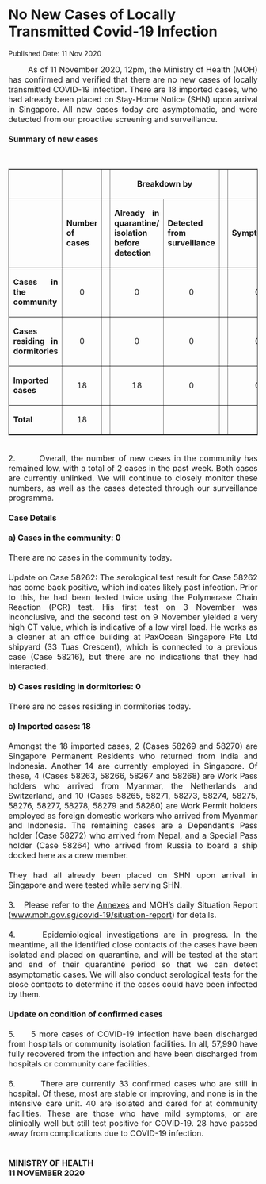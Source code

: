 <html>
    <meta http-equiv="Content-Type" content="text/html; charset=utf-8"/>
    <meta charset="utf-8"/>
    <title>No New Cases of Locally Transmitted  Covid-19 Infection</title>
    <body><h1>No New Cases of Locally Transmitted  Covid-19 Infection</h1>
    <p>Published Date: 11 Nov 2020</p> <p style="text-align: justify;"><span style="font-size: 16px;">&nbsp; &nbsp; &nbsp; &nbsp; As of 11 November 2020, 12pm, the Ministry of Health (MOH) has confirmed and verified that there are no new cases of locally transmitted COVID-19 infection. There are 18 imported cases, who had already been placed on Stay-Home Notice (SHN) upon arrival in Singapore. All new cases today are asymptomatic, and were detected from our proactive screening and surveillance.&nbsp;&nbsp;<br><br><strong>Summary of new cases</strong><br></span></p><div style="text-align: justify;"><span style="font-size: 16px;"><br></span></div><table border="1" cellspacing="0" cellpadding="0" width="0"> <tbody><tr> <td width="129" style="text-align: justify;"> <p align="right"><span style="font-size: 16px;"><br></span></p> </td> <td width="60" style="text-align: justify;"> <p><span style="font-size: 16px;"><br></span></p> </td> <td width="16" valign="top" style="text-align: justify;"> <p><span style="font-size: 16px;"><br></span></p> </td> <td width="192" colspan="2" style="text-align: justify;"> <p align="center"><span style="font-size: 16px;"><strong>Breakdown by</strong></span></p> </td> <td width="16" valign="top" style="text-align: justify;"> <p><span style="font-size: 16px;"><br></span></p> </td> <td width="192" colspan="2" style="text-align: justify;"> <p align="center"><span style="font-size: 16px;"><strong>Breakdown by</strong></span></p> </td> </tr> <tr> <td width="129" style="text-align: justify;"> <p align="right"><span style="font-size: 16px;"><br></span></p> </td> <td width="60" style="text-align: justify;"> <p><span style="font-size: 16px;"><strong>Number of cases</strong></span></p> </td> <td width="16" valign="top" style="text-align: justify;"> <p><span style="font-size: 16px;"><br></span></p> </td> <td width="96" style="text-align: justify;"> <p><span style="font-size: 16px;"><strong>Already in quarantine/ isolation before detection</strong></span></p> </td> <td width="96" style="text-align: justify;"> <p><span style="font-size: 16px;"><strong>Detected from surveillance</strong></span></p> </td> <td width="16" valign="top" style="text-align: justify;"> <p><span style="font-size: 16px;"><br></span></p> </td> <td width="96" style="text-align: justify;"> <p><span style="font-size: 16px;"><strong>Symptomatic</strong></span></p> </td> <td width="96" style="text-align: justify;"> <p><span style="font-size: 16px;"><strong>Asymptomatic</strong></span></p> </td> </tr> <tr> <td width="129" style="text-align: justify;"> <p><span style="font-size: 16px;"><strong>Cases in the community</strong></span></p> </td> <td width="60" style="text-align: justify;"> <p align="center"><span style="font-size: 16px;">0</span></p> </td> <td width="16" valign="top" style="text-align: justify;"> <p align="center"><span style="font-size: 16px;"><br></span></p> </td> <td width="96" style="text-align: justify;"> <p align="center"><span style="font-size: 16px;">0</span></p> </td> <td width="96" style="text-align: justify;"> <p align="center"><span style="font-size: 16px;">0</span></p> </td> <td width="16" valign="top" style="text-align: justify;"> <p align="center"><span style="font-size: 16px;"><br></span></p> </td> <td width="96" style="text-align: justify;"> <p align="center"><span style="font-size: 16px;">0</span></p> </td> <td width="96" style="text-align: justify;"> <p align="center"><span style="font-size: 16px;">0</span></p> </td> </tr> <tr> <td width="129" style="text-align: justify;"> <p><span style="font-size: 16px;"><strong>Cases residing in dormitories</strong></span></p> </td> <td width="60" style="text-align: justify;"> <p align="center"><span style="font-size: 16px;">0</span></p> </td> <td width="16" valign="top" style="text-align: justify;"> <p align="center"><span style="font-size: 16px;"><br></span></p> </td> <td width="96" style="text-align: justify;"> <p align="center"><span style="font-size: 16px;">0</span></p> </td> <td width="96" style="text-align: justify;"> <p align="center"><span style="font-size: 16px;">0</span></p> </td> <td width="16" valign="top" style="text-align: justify;"> <p align="center"><span style="font-size: 16px;"><br></span></p> </td> <td width="96" style="text-align: justify;"> <p align="center"><span style="font-size: 16px;">0</span></p> </td> <td width="96" style="text-align: justify;"> <p align="center"><span style="font-size: 16px;">0</span></p> </td> </tr> <tr> <td width="129" style="text-align: justify;"> <p><span style="font-size: 16px;"><strong>Imported cases</strong></span></p> </td> <td width="60" style="text-align: justify;"> <p align="center"><span style="font-size: 16px;">18</span></p> </td> <td width="16" valign="top" style="text-align: justify;"> <p align="center"><span style="font-size: 16px;"><br></span></p> </td> <td width="96" style="text-align: justify;"> <p align="center"><span style="font-size: 16px;">18</span></p> </td> <td width="96" style="text-align: justify;"> <p align="center"><span style="font-size: 16px;">0</span></p> </td> <td width="16" valign="top" style="text-align: justify;"> <p align="center"><span style="font-size: 16px;"><br></span></p> </td> <td width="96" style="text-align: justify;"> <p align="center"><span style="font-size: 16px;">0</span></p> </td> <td width="96" style="text-align: justify;"> <p align="center"><span style="font-size: 16px;">18</span></p> </td> </tr> <tr> <td width="129" style="text-align: justify;"> <p><span style="font-size: 16px;"><strong>Total</strong></span></p> </td> <td width="60" style="text-align: justify;"> <p align="center"><span style="font-size: 16px;">18</span></p> </td> <td width="16" valign="top" style="text-align: justify;"> <p align="center"><span style="font-size: 16px;"><br></span></p> </td> <td width="96" style="text-align: justify;"> <p align="center"><span style="font-size: 16px;"><br></span></p> </td> <td width="96" style="text-align: justify;"> <p align="center"><span style="font-size: 16px;"><br></span></p> </td> <td width="16" valign="top" style="text-align: justify;"> <p align="center"><span style="font-size: 16px;"><br></span></p> </td> <td width="96" style="text-align: justify;"> <p align="center"><span style="font-size: 16px;"><br></span></p> </td> <td width="96" style="text-align: justify;"> <p align="center"><span style="font-size: 16px;"><br></span></p> </td> </tr> </tbody></table><p style="text-align: justify;"><span style="font-size: 16px;"><br>2.&nbsp; &nbsp; &nbsp; &nbsp;Overall, the number of new cases in the community has remained low, with a total of 2 cases in the past week. Both cases are currently unlinked. We will continue to closely monitor these numbers, as well as the cases detected through our surveillance programme.<br><br><strong>Case Details</strong><br><br><strong>a) Cases in the community: 0</strong><br><br>There are no cases in the community today.&nbsp;<br><br>Update on Case 58262: The serological test result for Case 58262 has come back positive, which indicates likely past infection. Prior to this, he had been tested twice using the Polymerase Chain Reaction (PCR) test. His first test on 3 November was inconclusive, and the second test on 9 November yielded a very high CT value, which is indicative of a low viral load. He works as a cleaner at an office building at PaxOcean Singapore Pte Ltd shipyard (33 Tuas Crescent), which is connected to a previous case (Case 58216), but there are no indications that they had interacted.&nbsp;<br><br><strong>b) Cases residing in dormitories: 0</strong><br><br>There are no cases residing in dormitories today.<br><br><strong>c) Imported cases: 18</strong><br><br>Amongst the 18 imported cases, 2 (Cases 58269 and 58270) are Singapore Permanent Residents who returned from India and Indonesia. Another 14 are currently employed in Singapore. Of these, 4 (Cases 58263, 58266, 58267 and 58268) are Work Pass holders who arrived from Myanmar, the Netherlands and Switzerland, and 10 (Cases 58265, 58271, 58273, 58274, 58275, 58276, 58277, 58278, 58279 and 58280) are Work Permit holders employed as foreign domestic workers who arrived from Myanmar and Indonesia. The remaining cases are a Dependant’s Pass holder (Case 58272) who arrived from Nepal, and a Special Pass holder (Case 58264) who arrived from Russia to board a ship docked here as a crew member.<br><br>They had all already been placed on SHN upon arrival in Singapore and were tested while serving SHN.&nbsp;<br><br>3.&nbsp; &nbsp;Please refer to the <a href="/docs/librariesprovider5/default-document-library/annexes1268efd91c8147ae8bb55eaf65c4cbfd.pdf?sfvrsn=d7a838dd_0" title="Annexes">Annexes</a>&nbsp;and MOH’s daily Situation Report (<a href="http://www.moh.gov.sg/covid-19/situation-report" title="" class="" target="">www.moh.gov.sg/covid-19/situation-report</a>) for details.&nbsp;<br><br>4.&nbsp; &nbsp; &nbsp;Epidemiological investigations are in progress. In the meantime, all the identified close contacts of the cases have been isolated and placed on quarantine, and will be tested at the start and end of their quarantine period so that we can detect asymptomatic cases. We will also conduct serological tests for the close contacts to determine if the cases could have been infected by them.&nbsp;<br><br><strong>Update on condition of confirmed cases</strong><br><br>5.&nbsp; &nbsp; &nbsp;5 more cases of COVID-19 infection have been discharged from hospitals or community isolation facilities. In all, 57,990 have fully recovered from the infection and have been discharged from hospitals or community care facilities.&nbsp;<br><br>6.&nbsp; &nbsp; &nbsp; &nbsp;There are currently 33 confirmed cases who are still in hospital. Of these, most are stable or improving, and none is in the intensive care unit. 40 are isolated and cared for at community facilities. These are those who have mild symptoms, or are clinically well but still test positive for COVID-19. 28 have passed away from complications due to COVID-19 infection.&nbsp;<br><br><br><strong>MINISTRY OF HEALTH<br>11 NOVEMBER 2020</strong><br></span></p><div style="text-align: justify;"><span style="font-size: 16px;"><br></span></div></body>
</html>